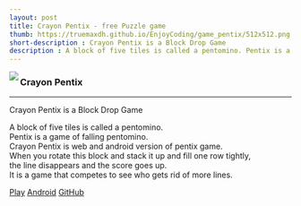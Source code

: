 ```yaml
---
layout: post
title: Crayon Pentix - free Puzzle game
thumb: https://truemaxdh.github.io/EnjoyCoding/game_pentix/512x512.png
short-description : Crayon Pentix is a Block Drop Game
description : A block of five tiles is called a pentomino. Pentix is a game of falling pentomino. Crayon Pentix is web and android version of pentix game. When you rotate this block and stack it up and fill one row tightly, the line disappears and the score goes up. It is a game that competes to see who gets rid of more lines.
---
```

<img src="https://truemaxdh.github.io/EnjoyCoding/game_pentix/512x512.png" align="left" class="img">
<h3>Crayon Pentix</h3>
<hr>
<p>Crayon Pentix is a Block Drop Game</p>
<p class="detail">
  A block of five tiles is called a pentomino.<br>
  Pentix is a game of falling pentomino.<br>
  Crayon Pentix is web and android version of pentix game.<br>
  When you rotate this block and stack it up and fill one row tightly,<br>
  the line disappears and the score goes up.<br>
  It is a game that competes to see who gets rid of more lines.<br>

  <a href="https://truemaxdh.github.io/EnjoyCoding/game_pentix/">Play</a>
  <a href="https://play.google.com/store/apps/details?id=com.pgmaru.SimplePentix">Android</a>
  <a href="https://github.com/truemaxdh/EnjoyCoding/tree/gh-pages/game_pentix">GitHub</a>
</p>
